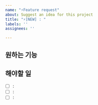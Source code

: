 ```yaml
---
name: "⚡️Feature request"
about: Suggest an idea for this project
title: "⚡️[NEW] : "
labels: ''
assignees: ''

---
```


## 원하는 기능

## 해야할 일
- [ ] : 
- [ ] : 
- [ ] :
